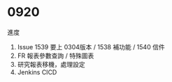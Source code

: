 # 0920

進度

1. Issue 1539 要上 0304版本 / 1538 補功能 / 1540 信件
2. FR 報表參數查詢 / 特殊圖表
3. 研究報表移機，處理設定
4. Jenkins CICD
